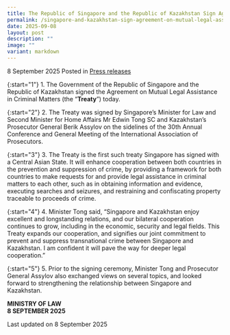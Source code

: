 ```yaml
---
title: The Republic of Singapore and the Republic of Kazakhstan Sign Agreement on Mutual Legal Assistance in Criminal Matters
permalink: /singapore-and-kazakhstan-sign-agreement-on-mutual-legal-assistance/
date: 2025-09-08
layout: post
description: ""
image: ""
variant: markdown
---
```

8 September 2025 Posted in [Press releases](/news/press-releases)

{:start="1"}
1.&nbsp;The Government of the Republic of Singapore and the Republic of Kazakhstan signed the Agreement on Mutual Legal Assistance in Criminal Matters (the “<b>Treaty</b>”) today.

{:start="2"}
2.&nbsp;The Treaty was signed by Singapore’s Minister for Law and Second Minister for Home Affairs Mr Edwin Tong SC and Kazakhstan’s Prosecutor General Berik Assylov on the sidelines of the 30th Annual Conference and General Meeting of the International Association of Prosecutors.

{:start="3"}
3.&nbsp;The Treaty is the first such treaty Singapore has signed with a Central Asian State. It will enhance cooperation between both countries in the prevention and suppression of crime, by providing a framework for both countries to make requests for and provide legal assistance in criminal matters to each other, such as in obtaining information and evidence, executing searches and seizures, and restraining and confiscating property traceable to proceeds of crime. 

{:start="4"}
4.&nbsp;Minister Tong said, “Singapore and Kazakhstan enjoy excellent and longstanding relations, and our bilateral cooperation continues to grow, including in the economic, security and legal fields. This Treaty expands our cooperation, and signifies our joint commitment to prevent and suppress transnational crime between Singapore and Kazakhstan. I am confident it will pave the way for deeper legal cooperation.”

{:start="5"}
5.&nbsp;Prior to the signing ceremony, Minister Tong and Prosecutor General Assylov also exchanged views on several topics, and looked forward to strengthening the relationship between Singapore and Kazakhstan.

<b>MINISTRY OF LAW</b><br>
<b>8 SEPTEMBER 2025</b>

<p class="right-side-updated">Last updated on 8 September 2025</p>
